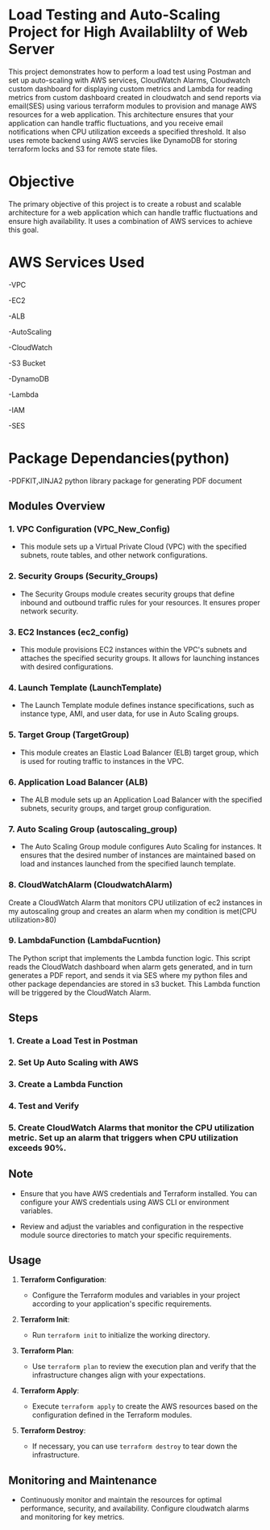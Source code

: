 # Load Testing and Auto-Scaling Project for High Availablilty of Web Server
This project demonstrates how to perform a load test using Postman and set up auto-scaling with AWS services, CloudWatch Alarms, Cloudwatch custom dashboard for displaying custom metrics and Lambda for reading metrics from custom dashboard created in cloudwatch and send reports via email(SES) using various terraform modules to provision and manage AWS resources for a web application. This architecture ensures that your application can handle traffic fluctuations, and you receive email notifications when CPU utilization exceeds a specified threshold. It also uses remote backend using AWS servcies like DynamoDB for storing terraform locks and S3 for remote state files.

# Objective

The primary objective of this project is to create a robust and scalable architecture for a web application which can handle traffic fluctuations and ensure high availability. It uses a combination of AWS services to achieve this goal.

# AWS Services Used
-VPC

-EC2

-ALB

-AutoScaling

-CloudWatch

-S3 Bucket

-DynamoDB

-Lambda

-IAM

-SES

# Package Dependancies(python)

-PDFKIT,JINJA2 python library package for generating PDF document

## Modules Overview

### 1. VPC Configuration (VPC_New_Config)

- This module sets up a Virtual Private Cloud (VPC) with the specified subnets, route tables, and other network configurations.

### 2. Security Groups (Security_Groups)

- The Security Groups module creates security groups that define inbound and outbound traffic rules for your resources. It ensures proper network security.

### 3. EC2 Instances (ec2_config)

- This module provisions EC2 instances within the VPC's subnets and attaches the specified security groups. It allows for launching instances with desired configurations.

### 4. Launch Template (LaunchTemplate)

- The Launch Template module defines instance specifications, such as instance type, AMI, and user data, for use in Auto Scaling groups.

### 5. Target Group (TargetGroup)

- This module creates an Elastic Load Balancer (ELB) target group, which is used for routing traffic to instances in the VPC.

### 6. Application Load Balancer (ALB)

- The ALB module sets up an Application Load Balancer with the specified subnets, security groups, and target group configuration.

### 7. Auto Scaling Group (autoscaling_group)

- The Auto Scaling Group module configures Auto Scaling for instances. It ensures that the desired number of instances are maintained based on load and instances launched from the specified launch template.
### 8. CloudWatchAlarm (CloudwatchAlarm)

Create a CloudWatch Alarm that monitors CPU utilization of ec2 instances in my autoscaling group and creates an alarm when my condition is met(CPU utilization>80)

### 9. LambdaFunction (LambdaFucntion)

The Python script that implements the Lambda function logic. This script reads the CloudWatch dashboard when alarm gets generated, and in turn generates a PDF report, and sends it via SES where my python files and other package dependancies are stored in s3 bucket. This Lambda function will be triggered by the CloudWatch Alarm.

## Steps

### 1. Create a Load Test in Postman

### 2. Set Up Auto Scaling with AWS

### 3. Create a Lambda Function

### 4. Test and Verify

### 5. Create CloudWatch Alarms that monitor the CPU utilization metric. Set up an alarm that triggers when CPU utilization exceeds 90%.

## Note

- Ensure that you have AWS credentials and Terraform installed. You can configure your AWS credentials using AWS CLI or environment variables.

- Review and adjust the variables and configuration in the respective module source directories to match your specific requirements.

## Usage

1. **Terraform Configuration**:

   - Configure the Terraform modules and variables in your project according to your application's specific requirements.

2. **Terraform Init**:

   - Run `terraform init` to initialize the working directory.

3. **Terraform Plan**:

   - Use `terraform plan` to review the execution plan and verify that the infrastructure changes align with your expectations.

4. **Terraform Apply**:

   - Execute `terraform apply` to create the AWS resources based on the configuration defined in the Terraform modules.

5. **Terraform Destroy**:

   - If necessary, you can use `terraform destroy` to tear down the infrastructure.

## Monitoring and Maintenance

- Continuously monitor and maintain the resources for optimal performance, security, and availability. Configure cloudwatch alarms and monitoring for key metrics.

